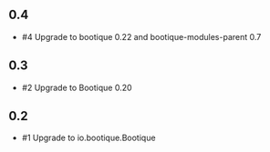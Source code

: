 ## 0.4

* #4 Upgrade to bootique 0.22 and bootique-modules-parent 0.7

## 0.3

* #2 Upgrade to Bootique 0.20 

## 0.2

* #1 Upgrade to io.bootique.Bootique 
